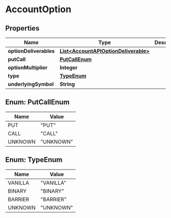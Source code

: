 # AccountOption

## Properties
Name | Type | Description | Notes
------------ | ------------- | ------------- | -------------
**optionDeliverables** | [**List&lt;AccountAPIOptionDeliverable&gt;**](AccountAPIOptionDeliverable.md) |  |  [optional]
**putCall** | [**PutCallEnum**](#PutCallEnum) |  |  [optional]
**optionMultiplier** | **Integer** |  |  [optional]
**type** | [**TypeEnum**](#TypeEnum) |  |  [optional]
**underlyingSymbol** | **String** |  |  [optional]

<a name="PutCallEnum"></a>
## Enum: PutCallEnum
Name | Value
---- | -----
PUT | &quot;PUT&quot;
CALL | &quot;CALL&quot;
UNKNOWN | &quot;UNKNOWN&quot;

<a name="TypeEnum"></a>
## Enum: TypeEnum
Name | Value
---- | -----
VANILLA | &quot;VANILLA&quot;
BINARY | &quot;BINARY&quot;
BARRIER | &quot;BARRIER&quot;
UNKNOWN | &quot;UNKNOWN&quot;
